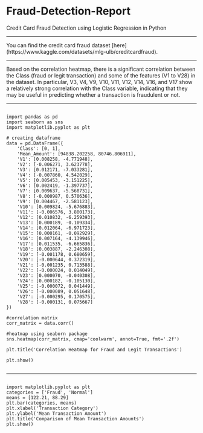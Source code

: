# Fraud-Detection-Report
Credit Card Fraud Detection using Logistic Regression in Python

<hr>
You can find the credit card fraud dataset [here](https://www.kaggle.com/datasets/mlg-ulb/creditcardfraud).


<hr>
Based on the correlation heatmap, there is a significant correlation between the Class (fraud or legit transaction) and some of the features (V1 to V28) in the dataset. In particular, V3, V4, V9, V10, V11, V12, V14, V16, and V17 show a relatively strong correlation with the Class variable, indicating that they may be useful in predicting whether a transaction is fraudulent or not. 
<hr>

<pre><code>
import pandas as pd
import seaborn as sns
import matplotlib.pyplot as plt

# creating dataframe
data = pd.DataFrame({
    'Class': [0, 1],
    'Mean_Amount': [94838.202258, 80746.806911],
    'V1': [0.008258, -4.771948],
    'V2': [-0.006271, 3.623778],
    'V3': [0.012171, -7.033281],
    'V4': [-0.007860, 4.542029],
    'V5': [0.005453, -3.151225],
    'V6': [0.002419, -1.397737],
    'V7': [0.009637, -5.568731],
    'V8': [-0.000987, 0.570636],
    'V9': [0.004467, -2.581123],
    'V10': [0.009824, -5.676883],
    'V11': [-0.006576, 3.800173],
    'V12': [0.010832, -6.259393],
    'V13': [0.000189, -0.109334],
    'V14': [0.012064, -6.971723],
    'V15': [0.000161, -0.092929],
    'V16': [0.007164, -4.139946],
    'V17': [0.011535, -6.665836],
    'V18': [0.003887, -2.246308],
    'V19': [-0.001178, 0.680659],
    'V20': [-0.000644, 0.372319],
    'V21': [-0.001235, 0.713588],
    'V22': [-0.000024, 0.014049],
    'V23': [0.000070, -0.040308],
    'V24': [0.000182, -0.105130],
    'V25': [-0.000072, 0.041449],
    'V26': [-0.000089, 0.051648],
    'V27': [-0.000295, 0.170575],
    'V28': [-0.000131, 0.075667]
})

#correlation matrix
corr_matrix = data.corr()

#heatmap using seaborn package
sns.heatmap(corr_matrix, cmap='coolwarm', annot=True, fmt='.2f')

plt.title('Correlation Heatmap for Fraud and Legit Transactions')

plt.show()
 </code></pre>
  

<hr>
<pre><code>
import matplotlib.pyplot as plt
categories = ['Fraud', 'Normal']
means = [122.21, 88.29]
plt.bar(categories, means)
plt.xlabel('Transaction Category')
plt.ylabel('Mean Transaction Amount')
plt.title('Comparison of Mean Transaction Amounts')
plt.show()
</code></pre>
